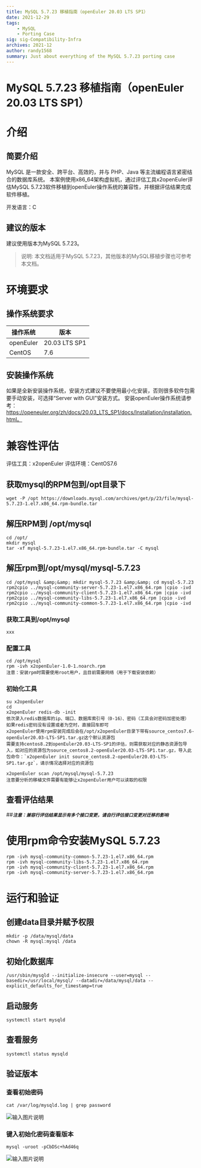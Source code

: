 ```yaml
---
title: MySQL 5.7.23 移植指南（openEuler 20.03 LTS SP1）
date: 2021-12-29
tags: 
    - MySQL
    - Porting Case
sig: sig-Compatibility-Infra
archives: 2021-12
author: randy1568
summary: Just about everything of the MySQL 5.7.23 porting case
---
```


# MySQL 5.7.23 移植指南（openEuler 20.03 LTS SP1）

# 介绍

## 简要介绍

MySQL 是一款安全、跨平台、高效的，并与 PHP、Java 等主流编程语言紧密结合的数据库系统。
本案例使用x86_64架构虚拟机，通过评估工具x2openEuler评估MySQL 5.7.23软件移植到openEuler操作系统的兼容性，并根据评估结果完成软件移植。

开发语言：C

## 建议的版本
建议使用版本为MySQL 5.7.23。

> 说明:
> 本文档适用于MySQL 5.7.23，其他版本的MySQL移植步骤也可参考本文档。


# 环境要求
##  操作系统要求
| 操作系统 | 版本  |
|---|---|
| openEuler  | 20.03 LTS SP1 |
| CentOS  |  7.6 |

## 安装操作系统

   如果是全新安装操作系统，安装方式建议不要使用最小化安装，否则很多软件包需要手动安装，可选择“Server with GUI”安装方式。
安装openEuler操作系统请参考：https://openeuler.org/zh/docs/20.03_LTS_SP1/docs/Installation/installation.html。

# 兼容性评估

评估工具：x2openEuler
评估环境：CentOS7.6

## 获取mysql的RPM包到/opt目录下
```
wget -P /opt https://downloads.mysql.com/archives/get/p/23/file/mysql-5.7.23-1.el7.x86_64.rpm-bundle.tar
```
## 解压RPM到 /opt/mysql
```
cd /opt/
mkdir mysql
tar -xf mysql-5.7.23-1.el7.x86_64.rpm-bundle.tar -C mysql
```

## 解压rpm到/opt/mysql/mysql-5.7.23
```
cd /opt/mysql &amp;&amp; mkdir mysql-5.7.23 &amp;&amp; cd mysql-5.7.23
rpm2cpio ../mysql-community-server-5.7.23-1.el7.x86_64.rpm |cpio -ivd
rpm2cpio ../mysql-community-client-5.7.23-1.el7.x86_64.rpm |cpio -ivd
rpm2cpio ../mysql-community-libs-5.7.23-1.el7.x86_64.rpm |cpio -ivd
rpm2cpio ../mysql-community-common-5.7.23-1.el7.x86_64.rpm |cpio -ivd
```
### 获取工具到/opt/mysql
```
xxx
```
### 配置工具
```
cd /opt/mysql
rpm -ivh x2openEuler-1.0-1.noarch.rpm
注意：安装rpm时需要使用root用户，且目前需要网络（用于下载安装依赖）
```
### 初始化工具
```
su x2openEuler
cd 
x2openEuler redis-db -init
依次录入redis数据库的ip、端口、数据库索引号（0-16）、密码（工具会对密码加密处理）
如果redis密码没有设置或者为空时，直接回车即可
x2openEuler使用rpm安装完成后会在/opt/x2openEuler目录下带有source_centos7.6-openEuler20.03-LTS-SP1.tar.gz这个默认资源包
需要支持centos8.2到openEuler20.03-LTS-SP1的评估，则需获取对应的静态资源包导入，如对应的资源包为source_centos8.2-openEuler20.03-LTS-SP1.tar.gz，导入此包命令：`x2openEuler init source_centos8.2-openEuler20.03-LTS-SP1.tar.gz`，请示情况选择对应的资源包
```
```
x2openEuler scan /opt/mysql/mysql-5.7.23
注意要分析的移植文件需要有能够让x2openEuler用户可以读取的权限
```
## 查看评估结果
##***`注意：兼容行评估结果显示有多个接口变更，请自行评估接口变更对迁移的影响`***


# 使用rpm命令安装MySQL 5.7.23
```
rpm -ivh mysql-community-common-5.7.23-1.el7.x86_64.rpm
rpm -ivh mysql-community-libs-5.7.23-1.el7.x86_64.rpm
rpm -ivh mysql-community-client-5.7.23-1.el7.x86_64.rpm
rpm -ivh mysql-community-server-5.7.23-1.el7.x86_64.rpm
```

# 运行和验证

## 创建data目录并赋予权限
```
mkdir -p /data/mysql/data
chown -R mysql:mysql /data
```

## 初始化数据库
```
/usr/sbin/mysqld --initialize-insecure --user=mysql --basedir=/usr/local/mysql/ --datadir=/data/mysql/data --explicit_defaults_for_timestamp=true
```

## 启动服务
```
systemctl start mysqld
```

## 查看服务
```
systemctl status mysqld
```

## 验证版本
### 查看初始密码
```
cat /var/log/mysqld.log | grep password
```
![输入图片说明](https://images.gitee.com/uploads/images/2021/0402/153434_7ba70fbe_8039520.png "屏幕截图.png")

### 键入初始化密码查看版本
```
mysql -uroot -pCbDSc+hAd46q
```
![输入图片说明](https://images.gitee.com/uploads/images/2021/0402/153449_0926c924_8039520.png "屏幕截图.png")

